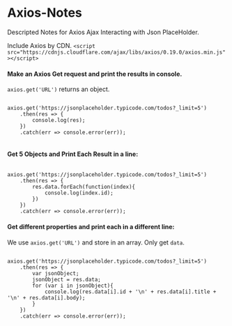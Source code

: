# Axios-Notes
Descripted Notes for Axios Ajax Interacting with Json PlaceHolder.

Include Axios by CDN.
```<script src="https://cdnjs.cloudflare.com/ajax/libs/axios/0.19.0/axios.min.js"></script>```

#### Make an Axios Get request and print the results in console.
`axios.get('URL')` returns an object.
```

axios.get('https://jsonplaceholder.typicode.com/todos?_limit=5')
    .then(res => {
        console.log(res);
    })
    .catch(err => console.error(err));


```

#### Get 5 Objects and Print Each Result in a line:
```

axios.get('https://jsonplaceholder.typicode.com/todos?_limit=5')
    .then(res => {
        res.data.forEach(function(index){
            console.log(index.id);
        })
    })
    .catch(err => console.error(err));

```

#### Get different properties and print each in a different line:
We use `axios.get('URL')` and store in an array. Only get `data`.
```

axios.get('https://jsonplaceholder.typicode.com/todos?_limit=5')
    .then(res => {
        var jsonObject;
        jsonObject = res.data;
        for (var i in jsonObject){
            console.log(res.data[i].id + '\n' + res.data[i].title + '\n' + res.data[i].body);
        }
    })
    .catch(err => console.error(err));

```
